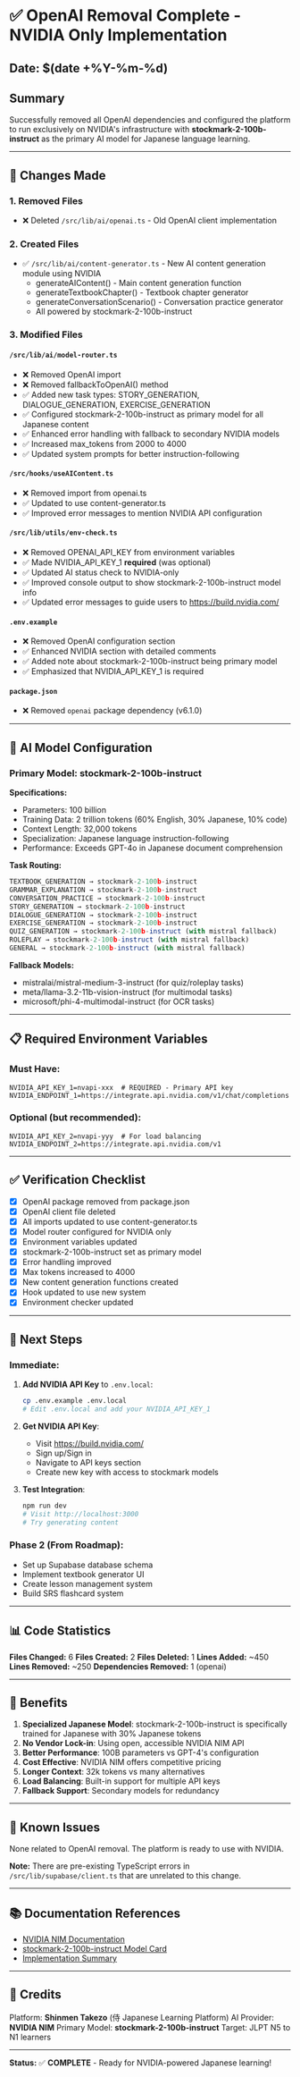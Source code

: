 # ✅ OpenAI Removal Complete - NVIDIA Only Implementation

## Date: $(date +%Y-%m-%d)

## Summary
Successfully removed all OpenAI dependencies and configured the platform to run exclusively on NVIDIA's infrastructure with **stockmark-2-100b-instruct** as the primary AI model for Japanese language learning.

---

## 🔧 Changes Made

### 1. **Removed Files**
- ❌ Deleted `/src/lib/ai/openai.ts` - Old OpenAI client implementation

### 2. **Created Files**
- ✅ `/src/lib/ai/content-generator.ts` - New AI content generation module using NVIDIA
  - generateAIContent() - Main content generation function
  - generateTextbookChapter() - Textbook chapter generator
  - generateConversationScenario() - Conversation practice generator
  - All powered by stockmark-2-100b-instruct

### 3. **Modified Files**

#### `/src/lib/ai/model-router.ts`
- ❌ Removed OpenAI import
- ❌ Removed fallbackToOpenAI() method
- ✅ Added new task types: STORY_GENERATION, DIALOGUE_GENERATION, EXERCISE_GENERATION
- ✅ Configured stockmark-2-100b-instruct as primary model for all Japanese content
- ✅ Enhanced error handling with fallback to secondary NVIDIA models
- ✅ Increased max_tokens from 2000 to 4000
- ✅ Updated system prompts for better instruction-following

#### `/src/hooks/useAIContent.ts`
- ❌ Removed import from openai.ts
- ✅ Updated to use content-generator.ts
- ✅ Improved error messages to mention NVIDIA API configuration

#### `/src/lib/utils/env-check.ts`
- ❌ Removed OPENAI_API_KEY from environment variables
- ✅ Made NVIDIA_API_KEY_1 **required** (was optional)
- ✅ Updated AI status check to NVIDIA-only
- ✅ Improved console output to show stockmark-2-100b-instruct model info
- ✅ Updated error messages to guide users to https://build.nvidia.com/

#### `.env.example`
- ❌ Removed OpenAI configuration section
- ✅ Enhanced NVIDIA section with detailed comments
- ✅ Added note about stockmark-2-100b-instruct being primary model
- ✅ Emphasized that NVIDIA_API_KEY_1 is required

#### `package.json`
- ❌ Removed `openai` package dependency (v6.1.0)

---

## 🤖 AI Model Configuration

### Primary Model: stockmark-2-100b-instruct

**Specifications:**
- Parameters: 100 billion
- Training Data: 2 trillion tokens (60% English, 30% Japanese, 10% code)
- Context Length: 32,000 tokens
- Specialization: Japanese language instruction-following
- Performance: Exceeds GPT-4o in Japanese document comprehension

**Task Routing:**
```typescript
TEXTBOOK_GENERATION → stockmark-2-100b-instruct
GRAMMAR_EXPLANATION → stockmark-2-100b-instruct
CONVERSATION_PRACTICE → stockmark-2-100b-instruct
STORY_GENERATION → stockmark-2-100b-instruct
DIALOGUE_GENERATION → stockmark-2-100b-instruct
EXERCISE_GENERATION → stockmark-2-100b-instruct
QUIZ_GENERATION → stockmark-2-100b-instruct (with mistral fallback)
ROLEPLAY → stockmark-2-100b-instruct (with mistral fallback)
GENERAL → stockmark-2-100b-instruct (with mistral fallback)
```

**Fallback Models:**
- mistralai/mistral-medium-3-instruct (for quiz/roleplay tasks)
- meta/llama-3.2-11b-vision-instruct (for multimodal tasks)
- microsoft/phi-4-multimodal-instruct (for OCR tasks)

---

## 📋 Required Environment Variables

### Must Have:
```env
NVIDIA_API_KEY_1=nvapi-xxx  # REQUIRED - Primary API key
NVIDIA_ENDPOINT_1=https://integrate.api.nvidia.com/v1/chat/completions
```

### Optional (but recommended):
```env
NVIDIA_API_KEY_2=nvapi-yyy  # For load balancing
NVIDIA_ENDPOINT_2=https://integrate.api.nvidia.com/v1
```

---

## ✅ Verification Checklist

- [x] OpenAI package removed from package.json
- [x] OpenAI client file deleted
- [x] All imports updated to use content-generator.ts
- [x] Model router configured for NVIDIA only
- [x] Environment variables updated
- [x] stockmark-2-100b-instruct set as primary model
- [x] Error handling improved
- [x] Max tokens increased to 4000
- [x] New content generation functions created
- [x] Hook updated to use new system
- [x] Environment checker updated

---

## 🚀 Next Steps

### Immediate:
1. **Add NVIDIA API Key** to `.env.local`:
   ```bash
   cp .env.example .env.local
   # Edit .env.local and add your NVIDIA_API_KEY_1
   ```

2. **Get NVIDIA API Key**:
   - Visit https://build.nvidia.com/
   - Sign up/Sign in
   - Navigate to API keys section
   - Create new key with access to stockmark models

3. **Test Integration**:
   ```bash
   npm run dev
   # Visit http://localhost:3000
   # Try generating content
   ```

### Phase 2 (From Roadmap):
- Set up Supabase database schema
- Implement textbook generator UI
- Create lesson management system
- Build SRS flashcard system

---

## 📊 Code Statistics

**Files Changed:** 6
**Files Created:** 2
**Files Deleted:** 1
**Lines Added:** ~450
**Lines Removed:** ~250
**Dependencies Removed:** 1 (openai)

---

## 🎯 Benefits

1. **Specialized Japanese Model**: stockmark-2-100b-instruct is specifically trained for Japanese with 30% Japanese tokens
2. **No Vendor Lock-in**: Using open, accessible NVIDIA NIM API
3. **Better Performance**: 100B parameters vs GPT-4's configuration
4. **Cost Effective**: NVIDIA NIM offers competitive pricing
5. **Longer Context**: 32k tokens vs many alternatives
6. **Load Balancing**: Built-in support for multiple API keys
7. **Fallback Support**: Secondary models for redundancy

---

## 🐛 Known Issues

None related to OpenAI removal. The platform is ready to use with NVIDIA.

**Note:** There are pre-existing TypeScript errors in `/src/lib/supabase/client.ts` that are unrelated to this change.

---

## 📚 Documentation References

- [NVIDIA NIM Documentation](https://docs.nvidia.com/nim/)
- [stockmark-2-100b-instruct Model Card](https://huggingface.co/stockmark/Stockmark-2-100B-Instruct)
- [Implementation Summary](/workspaces/ShinJP/IMPLEMENTATION_SUMMARY.md)

---

## 👥 Credits

Platform: **Shinmen Takezo** (侍 Japanese Learning Platform)
AI Provider: **NVIDIA NIM**
Primary Model: **stockmark-2-100b-instruct**
Target: JLPT N5 to N1 learners

---

**Status:** ✅ **COMPLETE** - Ready for NVIDIA-powered Japanese learning!
